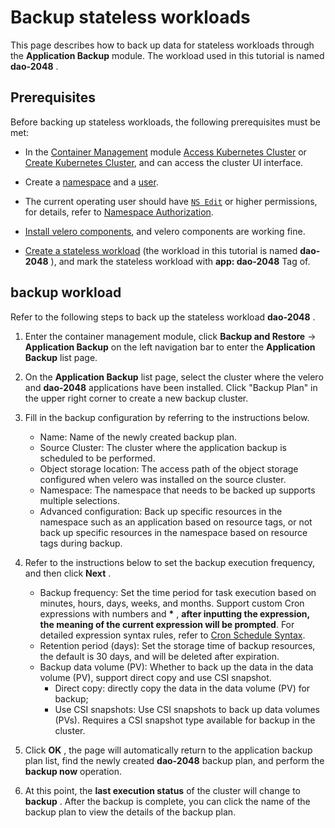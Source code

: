 # Backup stateless workloads

This page describes how to back up data for stateless workloads through the __Application Backup__ module. The workload used in this tutorial is named __dao-2048__ .

## Prerequisites

Before backing up stateless workloads, the following prerequisites must be met:

- In the [Container Management](../../intro/index.md) module [Access Kubernetes Cluster](../clusters/integrate-cluster.md) or [Create Kubernetes Cluster](../clusters/create-cluster.md), and can access the cluster UI interface.

- Create a [namespace](../namespaces/createns.md) and a [user](../../../ghippo/user-guide/access-control/user.md).

- The current operating user should have [`NS Edit`](../permissions/permission-brief.md#ns-edit) or higher permissions, for details, refer to [Namespace Authorization](../namespaces/createns.md).

- [Install velero components](install-velero.md), and velero components are working fine.

- [Create a stateless workload](../workloads/create-deployment.md) (the workload in this tutorial is named __dao-2048__ ), and mark the stateless workload with __app: dao-2048__ Tag of.

## backup workload

Refer to the following steps to back up the stateless workload __dao-2048__ .

1. Enter the container management module, click __Backup and Restore__ -> __Application Backup__ on the left navigation bar to enter the __Application Backup__ list page.

    

2. On the __Application Backup__ list page, select the cluster where the velero and __dao-2048__ applications have been installed. Click "Backup Plan" in the upper right corner to create a new backup cluster.

    

3. Fill in the backup configuration by referring to the instructions below.

    - Name: Name of the newly created backup plan.
    - Source Cluster: The cluster where the application backup is scheduled to be performed.
    - Object storage location: The access path of the object storage configured when velero was installed on the source cluster.
    - Namespace: The namespace that needs to be backed up supports multiple selections.
    - Advanced configuration: Back up specific resources in the namespace such as an application based on resource tags, or not back up specific resources in the namespace based on resource tags during backup.

        

4. Refer to the instructions below to set the backup execution frequency, and then click __Next__ .

    - Backup frequency: Set the time period for task execution based on minutes, hours, days, weeks, and months. Support custom Cron expressions with numbers and __*__ , **after inputting the expression, the meaning of the current expression will be prompted**. For detailed expression syntax rules, refer to [Cron Schedule Syntax](https://kubernetes.io/docs/concepts/workloads/controllers/cron-jobs/#cron-schedule-syntax).
    - Retention period (days): Set the storage time of backup resources, the default is 30 days, and will be deleted after expiration.
    - Backup data volume (PV): Whether to back up the data in the data volume (PV), support direct copy and use CSI snapshot.
        - Direct copy: directly copy the data in the data volume (PV) for backup;
        - Use CSI snapshots: Use CSI snapshots to back up data volumes (PVs). Requires a CSI snapshot type available for backup in the cluster.

            

5. Click __OK__ , the page will automatically return to the application backup plan list, find the newly created __dao-2048__ backup plan, and perform the __backup now__ operation.

    

6. At this point, the __last execution status__ of the cluster will change to __backup__ . After the backup is complete, you can click the name of the backup plan to view the details of the backup plan.

    
